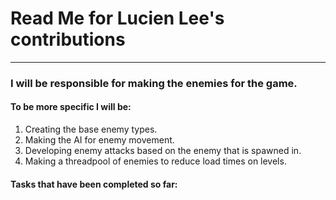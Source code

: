 # Read Me for Lucien Lee's contributions

***

### I will be responsible for making the enemies for the game.

#### To be more specific I will be:

1. Creating the base enemy types.
2. Making the AI for enemy movement.
3. Developing enemy attacks based on the enemy that is spawned in.
4. Making a threadpool of enemies to reduce load times on levels.

#### Tasks that have been completed so far: